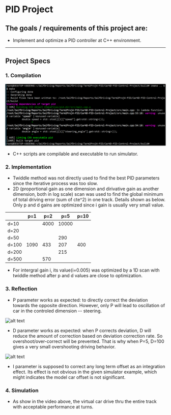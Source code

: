 # PID Project

## The goals / requirements of this project are:

* Implement and optimize a PID controller at C++ environment.

[//]: # (Image References)
[image1]: ./Compile.PNG
[video1]: ./P.gif
[video2]: ./PID.gif

---

## Project Specs

### 1. Compilation
![alt text][image1]
* C++ scripts are compilable and executable to run simulator.

### 2. Implementation
* Twiddle method was not directly used to find the best PID parameters since the iterative process was too slow.
* 2D (proportional gain as one dimension and dirivative gain as another dimension, both in log scale) scan was used to find the global minimum of total driving error (sum of cte^2) in one track. Details shown as below. Only p and d gains are optimized since i gain is usually very small value.

|       | p=1     | p=2     | p=5     | p=10      |
|-------|---------|---------|---------|-----------|
|d=10   |         | 4000    |  10000  |           |
|d=20   |         |         |         |           |
|d=50   |         |         | 290     |           |
|d=100  | 1090    |  433    | 207     |    400    |
|d=200  |         |         | 215     |           |
|d=500  |         | 570     |         |           |

* For intergral gain i, its value(i=0.005) was optimized by a 1D scan with twiddle method after p and d values are close to optimization.

### 3. Reflection
* P parameter works as expected: to directly correct the deviation towards the opposite direction. However, only P will lead to oscillation of car in the controled dimension -- steering.

![alt text][video1]

* D parameter works as expected: when P corrects deviation, D will reduce the amount of correction based on deviation correction rate. So overshoot/over-correct will be prevented. That is why when P=5, D=100 gives a very small overshooting driving behavior.

![alt text][video2]

* I parameter is supposed to correct any long term offset as an integration effect. Its effect is not obvious in the given simulator example, which might indicates the model car offset is not significant.

### 4. Simulation
* As show in the video above, the virtual car drive thru the entire track with acceptable performance at turns.
